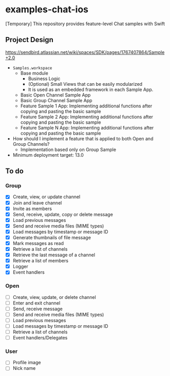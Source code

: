 # examples-chat-ios
[Temporary] This repository provides feature-level Chat samples with Swift

## Project Design

https://sendbird.atlassian.net/wiki/spaces/SDK/pages/1767407864/Sample+2.0

- `Samples.workspace`
    - Base module
        - Business Logic
        - (Optional) Small Views that can be easily modularized
        - It is used as an embedded framework in each Sample App.
    - Basic Open Channel Sample App
    - Basic Group Channel Sample App
    - Feature Sample 1 App: Implementing additional functions after copying and pasting the basic sample
    - Feature Sample 2 App: Implementing additional functions after copying and pasting the basic sample
    - Feature Sample N App: Implementing additional functions after copying and pasting the basic sample
- How should I implement a feature that is applied to both Open and Group Channels?
    - Implementation based only on Group Sample
- Minimum deployment target: 13.0

## To do

### Group
- [x] Create, view, or update channel
- [x] Join and leave channel
- [x] Invite as members
- [x] Send, receive, update, copy or delete message
- [x] Load previous messages
- [x] Send and receive media files (MIME types)
- [x] Load messages by timestamp or message ID
- [x] Generate thumbnails of file message
- [x] Mark messages as read
- [x] Retrieve a list of channels
- [x] Retrieve the last message of a channel
- [x] Retrieve a list of members
- [x] Logger
- [x] Event handlers

### Open
- [ ] Create, view, update, or delete channel
- [ ] Enter and exit channel
- [ ] Send, receive message
- [ ] Send and receive media files (MIME types)
- [ ] Load previous messages
- [ ] Load messages by timestamp or message ID
- [ ] Retrieve a list of channels
- [ ] Event handlers/Delegates

### User
- [ ] Profile image
- [ ] Nick name
